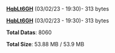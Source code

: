 [**HqbLt6GH**](/data/HqbLt6GH.txt) (03/02/23 - 19:30)- 313 bytes

[**HqbLt6GH**](/data/HqbLt6GH.txt) (03/02/23 - 19:30)- 313 bytes

**Total Datas**: 8060

**Total Size**: 53.88 MB / 53.9 MB